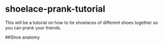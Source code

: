 # shoelace-prank-tutorial
This will be a tutorial on how to tie shoelaces of different shoes together so you can prank your friends.

##Shoe anatomy
